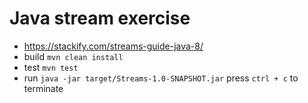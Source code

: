 # Java stream exercise
* https://stackify.com/streams-guide-java-8/
* build `mvn clean install`
* test `mvn test`
* run `java -jar target/Streams-1.0-SNAPSHOT.jar` press `ctrl + c` to terminate